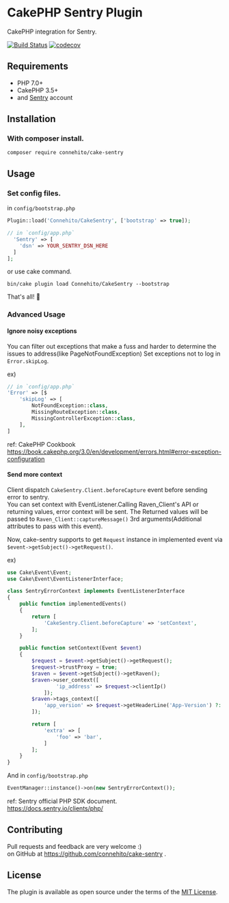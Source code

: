 # CakePHP Sentry Plugin
CakePHP integration for Sentry.

[![Build Status](https://travis-ci.org/Connehito/cake-sentry.svg?branch=master)](https://travis-ci.org/Connehito/cake-sentry)
[![codecov](https://codecov.io/gh/connehito/cake-sentry/branch/master/graph/badge.svg)](https://codecov.io/gh/connehito/cake-sentry)

## Requirements
- PHP 7.0+
- CakePHP 3.5+
- and [Sentry](https://sentry.io) account


## Installation
### With composer install.
```
composer require connehito/cake-sentry
```

## Usage

### Set config files.
in `config/bootstrap.php`
```php
Plugin::load('Connehito/CakeSentry', ['bootstrap' => true]);
```

```php
// in `config/app.php`
  'Sentry' => [
    'dsn' => YOUR_SENTRY_DSN_HERE
  ]
];
```

or use cake command.
```
bin/cake plugin load Connehito/CakeSentry --bootstrap
```

That's all! :tada:

### Advanced Usage

#### Ignore noisy exceptions
You can filter out exceptions that make a fuss and harder to determine the issues to address(like PageNotFoundException)
Set exceptions not to log in `Error.skipLog`.  

ex)
```php
// in `config/app.php`
'Error' => [$
    'skipLog' => [
        NotFoundException::class,
        MissingRouteException::class,
        MissingControllerException::class,
    ],
]
```

ref: CakePHP Cookbook  
https://book.cakephp.org/3.0/en/development/errors.html#error-exception-configuration

#### Send more context
Client dispatch `CakeSentry.Client.beforeCapture` event before sending error to sentry.  
You can set context with EventListener.Calling Raven_Client's API or returning values, error context will be sent. The Returned values will be passed to `Raven_Client::captureMessage()` 3rd arguments(Additional attributes to pass with this event).

Now, cake-sentry supports to get `Request` instance in implemented event via `$event->getSubject()->getRequest()`.

ex)
```php
use Cake\Event\Event;
use Cake\Event\EventListenerInterface;

class SentryErrorContext implements EventListenerInterface
{
    public function implementedEvents()
    {
        return [
            'CakeSentry.Client.beforeCapture' => 'setContext',
        ];
    }

    public function setContext(Event $event)
    {
        $request = $event->getSubject()->getRequest();
        $request->trustProxy = true;
        $raven = $event->getSubject()->getRaven();
        $raven->user_context([
                'ip_address' => $request->clientIp()
            ]);
        $raven->tags_context([
            'app_version' => $request->getHeaderLine('App-Version') ?: 1.0,
        ]);

        return [
            'extra' => [
                'foo' => 'bar',
            ]
        ];
    }
}
```

And in `config/bootstrap.php`
```php
EventManager::instance()->on(new SentryErrorContext());
```

ref: Sentry official PHP SDK document.  
https://docs.sentry.io/clients/php/

## Contributing
Pull requests and feedback are very welcome :)  
on GitHub at https://github.com/connehito/cake-sentry .

## License
The plugin is available as open source under the terms of the [MIT License](http://opensource.org/licenses/MIT).
